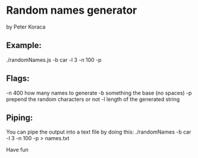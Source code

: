 # Random names generator
by Peter Koraca

## Example:
./randomNames.js -b car -l 3 -n 100 -p

## Flags:
-n 400			how many names to generate
-b something	the base (no spaces)
-p 				prepend the random characters or not
-l 				length of the generated string

## Piping:
You can pipe the output into a text file by doing this:
./randomNames -b car -l 3 -n 100 -p > names.txt


Have fun
